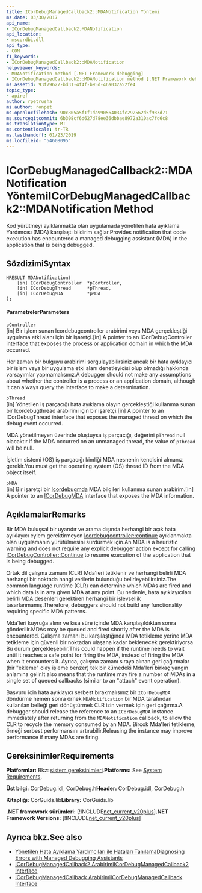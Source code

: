 ```yaml
---
title: ICorDebugManagedCallback2::MDANotification Yöntemi
ms.date: 03/30/2017
api_name:
- ICorDebugManagedCallback2.MDANotification
api_location:
- mscordbi.dll
api_type:
- COM
f1_keywords:
- ICorDebugManagedCallback2::MDANotification
helpviewer_keywords:
- MDANotification method [.NET Framework debugging]
- ICorDebugManagedCallback2::MDANotification method [.NET Framework debugging]
ms.assetid: 93f79627-bd31-4f4f-b95d-46a032a52fe4
topic_type:
- apiref
author: rpetrusha
ms.author: ronpet
ms.openlocfilehash: 90c805a5f1f1da990564034fc292562d5f933d71
ms.sourcegitcommit: 6b308cf6d627d78ee36dbbae8972a310ac7fd6c8
ms.translationtype: MT
ms.contentlocale: tr-TR
ms.lasthandoff: 01/23/2019
ms.locfileid: "54608095"
---
```

# <a name="icordebugmanagedcallback2mdanotification-method"></a><span data-ttu-id="3ad93-102">ICorDebugManagedCallback2::MDANotification Yöntemi</span><span class="sxs-lookup"><span data-stu-id="3ad93-102">ICorDebugManagedCallback2::MDANotification Method</span></span>
<span data-ttu-id="3ad93-103">Kod yürütmeyi ayıklanmakta olan uygulamada yönetilen hata ayıklama Yardımcısı (MDA) karşılaştı bildirim sağlar.</span><span class="sxs-lookup"><span data-stu-id="3ad93-103">Provides notification that code execution has encountered a managed debugging assistant (MDA) in the application that is being debugged.</span></span>  
  
## <a name="syntax"></a><span data-ttu-id="3ad93-104">Sözdizimi</span><span class="sxs-lookup"><span data-stu-id="3ad93-104">Syntax</span></span>  
  
```  
HRESULT MDANotification(  
    [in] ICorDebugController  *pController,  
    [in] ICorDebugThread      *pThread,  
    [in] ICorDebugMDA         *pMDA  
);  
```  
  
#### <a name="parameters"></a><span data-ttu-id="3ad93-105">Parametreler</span><span class="sxs-lookup"><span data-stu-id="3ad93-105">Parameters</span></span>  
 `pController`  
 <span data-ttu-id="3ad93-106">[in] Bir işlem sunan Icordebugcontroller arabirimi veya MDA gerçekleştiği uygulama etki alanı için bir işaretçi.</span><span class="sxs-lookup"><span data-stu-id="3ad93-106">[in] A pointer to an ICorDebugController interface that exposes the process or application domain in which the MDA occurred.</span></span>  
  
 <span data-ttu-id="3ad93-107">Her zaman bir bulguyu arabirimi sorgulayabilirsiniz ancak bir hata ayıklayıcı bir işlem veya bir uygulama etki alanı denetleyicisi olup olmadığı hakkında varsayımlar yapmamalısınız.</span><span class="sxs-lookup"><span data-stu-id="3ad93-107">A debugger should not make any assumptions about whether the controller is a process or an application domain, although it can always query the interface to make a determination.</span></span>  
  
 `pThread`  
 <span data-ttu-id="3ad93-108">[in] Yönetilen iş parçacığı hata ayıklama olayın gerçekleştiği kullanıma sunan bir Icordebugthread arabirimi için bir işaretçi.</span><span class="sxs-lookup"><span data-stu-id="3ad93-108">[in] A pointer to an ICorDebugThread interface that exposes the managed thread on which the debug event occurred.</span></span>  
  
 <span data-ttu-id="3ad93-109">MDA yönetilmeyen üzerinde oluştuysa iş parçacığı, değerini `pThread` null olacaktır.</span><span class="sxs-lookup"><span data-stu-id="3ad93-109">If the MDA occurred on an unmanaged thread, the value of `pThread` will be null.</span></span>  
  
 <span data-ttu-id="3ad93-110">İşletim sistemi (OS) iş parçacığı kimliği MDA nesnenin kendisini almanız gerekir.</span><span class="sxs-lookup"><span data-stu-id="3ad93-110">You must get the operating system (OS) thread ID from the MDA object itself.</span></span>  
  
 `pMDA`  
 <span data-ttu-id="3ad93-111">[in] Bir işaretçi bir [Icordebugmda](../../../../docs/framework/unmanaged-api/debugging/icordebugmda-interface.md) MDA bilgileri kullanıma sunan arabirim.</span><span class="sxs-lookup"><span data-stu-id="3ad93-111">[in] A pointer to an [ICorDebugMDA](../../../../docs/framework/unmanaged-api/debugging/icordebugmda-interface.md) interface that exposes the MDA information.</span></span>  
  
## <a name="remarks"></a><span data-ttu-id="3ad93-112">Açıklamalar</span><span class="sxs-lookup"><span data-stu-id="3ad93-112">Remarks</span></span>  
 <span data-ttu-id="3ad93-113">Bir MDA buluşsal bir uyarıdır ve arama dışında herhangi bir açık hata ayıklayıcı eylem gerektirmeyen [Icordebugcontroller::continue](../../../../docs/framework/unmanaged-api/debugging/icordebugcontroller-continue-method.md) ayıklanmakta olan uygulamanın yürütülmesini sürdürmek için.</span><span class="sxs-lookup"><span data-stu-id="3ad93-113">An MDA is a heuristic warning and does not require any explicit debugger action except for calling [ICorDebugController::Continue](../../../../docs/framework/unmanaged-api/debugging/icordebugcontroller-continue-method.md) to resume execution of the application that is being debugged.</span></span>  
  
 <span data-ttu-id="3ad93-114">Ortak dil çalışma zamanı (CLR) Mda'leri tetiklenir ve herhangi belirli MDA herhangi bir noktada hangi verilerin bulunduğu belirleyebilirsiniz.</span><span class="sxs-lookup"><span data-stu-id="3ad93-114">The common language runtime (CLR) can determine which MDAs are fired and which data is in any given MDA at any point.</span></span> <span data-ttu-id="3ad93-115">Bu nedenle, hata ayıklayıcıları belirli MDA desenleri gerektiren herhangi bir işlevsellik tasarlanmamış.</span><span class="sxs-lookup"><span data-stu-id="3ad93-115">Therefore, debuggers should not build any functionality requiring specific MDA patterns.</span></span>  
  
 <span data-ttu-id="3ad93-116">Mda'leri kuyruğa alınır ve kısa süre içinde MDA karşılaşıldıktan sonra gönderilir.</span><span class="sxs-lookup"><span data-stu-id="3ad93-116">MDAs may be queued and fired shortly after the MDA is encountered.</span></span> <span data-ttu-id="3ad93-117">Çalışma zamanı bu karşılaştığında MDA tetikleme yerine MDA tetikleme için güvenli bir noktadan ulaşana kadar beklenecek gerektiriyorsa Bu durum gerçekleşebilir.</span><span class="sxs-lookup"><span data-stu-id="3ad93-117">This could happen if the runtime needs to wait until it reaches a safe point for firing the MDA, instead of firing the MDA when it encounters it.</span></span> <span data-ttu-id="3ad93-118">Ayrıca, çalışma zamanı sıraya alınan geri çağırmalar (bir "ekleme" olay işleme benzer) tek bir kümedeki Mda'leri birkaç yangın anlamına gelir.</span><span class="sxs-lookup"><span data-stu-id="3ad93-118">It also means that the runtime may fire a number of MDAs in a single set of queued callbacks (similar to an "attach" event operation).</span></span>  
  
 <span data-ttu-id="3ad93-119">Başvuru için hata ayıklayıcı serbest bırakmalısınız bir `ICorDebugMDA` döndürme hemen sonra örnek `MDANotification` bir MDA tarafından kullanılan belleği geri dönüştürmek CLR izin vermek için geri çağırma.</span><span class="sxs-lookup"><span data-stu-id="3ad93-119">A debugger should release the reference to an `ICorDebugMDA` instance immediately after returning from the `MDANotification` callback, to allow the CLR to recycle the memory consumed by an MDA.</span></span> <span data-ttu-id="3ad93-120">Birçok Mda'leri tetikleme, örneği serbest performansını artırabilir.</span><span class="sxs-lookup"><span data-stu-id="3ad93-120">Releasing the instance may improve performance if many MDAs are firing.</span></span>  
  
## <a name="requirements"></a><span data-ttu-id="3ad93-121">Gereksinimler</span><span class="sxs-lookup"><span data-stu-id="3ad93-121">Requirements</span></span>  
 <span data-ttu-id="3ad93-122">**Platformlar:** Bkz: [sistem gereksinimleri](../../../../docs/framework/get-started/system-requirements.md).</span><span class="sxs-lookup"><span data-stu-id="3ad93-122">**Platforms:** See [System Requirements](../../../../docs/framework/get-started/system-requirements.md).</span></span>  
  
 <span data-ttu-id="3ad93-123">**Üst bilgi:** CorDebug.idl, CorDebug.h</span><span class="sxs-lookup"><span data-stu-id="3ad93-123">**Header:** CorDebug.idl, CorDebug.h</span></span>  
  
 <span data-ttu-id="3ad93-124">**Kitaplığı:** CorGuids.lib</span><span class="sxs-lookup"><span data-stu-id="3ad93-124">**Library:** CorGuids.lib</span></span>  
  
 <span data-ttu-id="3ad93-125">**.NET framework sürümleri:** [!INCLUDE[net_current_v20plus](../../../../includes/net-current-v20plus-md.md)]</span><span class="sxs-lookup"><span data-stu-id="3ad93-125">**.NET Framework Versions:** [!INCLUDE[net_current_v20plus](../../../../includes/net-current-v20plus-md.md)]</span></span>  
  
## <a name="see-also"></a><span data-ttu-id="3ad93-126">Ayrıca bkz.</span><span class="sxs-lookup"><span data-stu-id="3ad93-126">See also</span></span>
- [<span data-ttu-id="3ad93-127">Yönetilen Hata Ayıklama Yardımcıları ile Hataları Tanılama</span><span class="sxs-lookup"><span data-stu-id="3ad93-127">Diagnosing Errors with Managed Debugging Assistants</span></span>](../../../../docs/framework/debug-trace-profile/diagnosing-errors-with-managed-debugging-assistants.md)
- [<span data-ttu-id="3ad93-128">ICorDebugManagedCallback2 Arabirimi</span><span class="sxs-lookup"><span data-stu-id="3ad93-128">ICorDebugManagedCallback2 Interface</span></span>](../../../../docs/framework/unmanaged-api/debugging/icordebugmanagedcallback2-interface.md)
- [<span data-ttu-id="3ad93-129">ICorDebugManagedCallback Arabirimi</span><span class="sxs-lookup"><span data-stu-id="3ad93-129">ICorDebugManagedCallback Interface</span></span>](../../../../docs/framework/unmanaged-api/debugging/icordebugmanagedcallback-interface.md)
